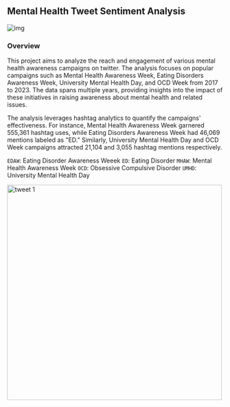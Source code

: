 ## Mental Health Tweet Sentiment Analysis
![img](https://github.com/AryanKapri88/Mental-Health-Tweet-Sentiment-Analysis/assets/110614822/7b9f4c90-0a74-4fd8-a1a6-bba1e811a984)

### Overview

This project aims to analyze the reach and engagement of various mental health awareness campaigns on twitter. The analysis focuses on popular campaigns such as Mental Health Awareness Week, Eating Disorders Awareness Week, University Mental Health Day, and OCD Week from 2017 to 2023. The data spans multiple years, providing insights into the impact of these initiatives in raising awareness about mental health and related issues.

The analysis leverages hashtag analytics to quantify the campaigns' effectiveness. For instance, Mental Health Awareness Week garnered 555,361 hashtag uses, while Eating Disorders Awareness Week had 46,069 mentions labeled as "ED." Similarly, University Mental Health Day and OCD Week campaigns attracted 21,104 and 3,055 hashtag mentions respectively.

`EDAW`: Eating Disorder Awareness Weeek
`ED`: Eating Disorder
`MHAW`: Mental Health Awareness Week
`OCD`: Obsessive Compulsive Disorder 
`UMHD`: University Mental Health Day

<img width="500" alt="tweet 1" src="https://github.com/AryanKapri88/Mental-Health-Tweet-Sentiment-Analysis/assets/110614822/b91cfcdc-815d-4a3f-8b4c-d422a4d5e1da">

